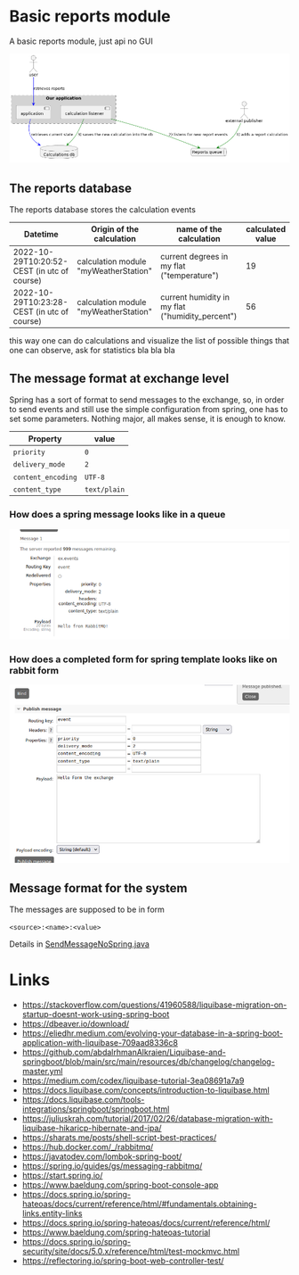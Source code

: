 # Basic reports module

A basic reports module, just api no GUI

![Basic deployment schema](docs/deployment.png)

## The reports database

The reports database stores the calculation events

| Datetime                                    | Origin of the calculation             | name of the calculation                          | calculated value |
|---------------------------------------------|---------------------------------------|--------------------------------------------------|------------------|
| 2022-10-29T10:20:52-CEST (in utc of course) | calculation module "myWeatherStation" | current degrees in my flat ("temperature")       | 19               |
| 2022-10-29T10:23:28-CEST (in utc of course) | calculation module "myWeatherStation" | current humidity in my flat ("humidity_percent") | 56               |

this way one can do calculations and visualize the list of possible things that one can observe, ask for statistics
bla bla bla

## The message format at exchange level
Spring has a sort of format to send messages to the exchange, so, in order to send events and still use
the simple configuration from spring, one has to set some parameters.
Nothing major, all makes sense, it is enough to know.

| Property           | value        |
|--------------------|--------------|
| `priority`         | `0`          |
| `delivery_mode`    | `2`          |
| `content_encoding` | `UTF-8`      |
| `content_type`     | `text/plain` |

### How does a spring message looks like in a queue
![How does a spring message looks like in a queue](docs/default_spring_message_on_rabbit.png)

### How does a completed form for spring template looks like on rabbit form
![How does a completed form for spring template looks like on rabbit form](docs/exchange_input_form.png)

## Message format for the system

The messages are supposed to be in form

`<source>:<name>:<value>`

Details in [SendMessageNoSpring.java](src/main/java/io/endeios/reports/SendMessageNoSpring.java)

# Links
- https://stackoverflow.com/questions/41960588/liquibase-migration-on-startup-doesnt-work-using-spring-boot
- https://dbeaver.io/download/
- https://eliedhr.medium.com/evolving-your-database-in-a-spring-boot-application-with-liquibase-709aad8336c8
- https://github.com/abdalrhmanAlkraien/Liquibase-and-springboot/blob/main/src/main/resources/db/changelog/changelog-master.yml
- https://medium.com/codex/liquibase-tutorial-3ea08691a7a9
- https://docs.liquibase.com/concepts/introduction-to-liquibase.html
- https://docs.liquibase.com/tools-integrations/springboot/springboot.html
- https://juliuskrah.com/tutorial/2017/02/26/database-migration-with-liquibase-hikaricp-hibernate-and-jpa/
- https://sharats.me/posts/shell-script-best-practices/
- https://hub.docker.com/_/rabbitmq/
- https://javatodev.com/lombok-spring-boot/
- https://spring.io/guides/gs/messaging-rabbitmq/
- https://start.spring.io/
- https://www.baeldung.com/spring-boot-console-app
- https://docs.spring.io/spring-hateoas/docs/current/reference/html/#fundamentals.obtaining-links.entity-links
- https://docs.spring.io/spring-hateoas/docs/current/reference/html/
- https://www.baeldung.com/spring-hateoas-tutorial
- https://docs.spring.io/spring-security/site/docs/5.0.x/reference/html/test-mockmvc.html
- https://reflectoring.io/spring-boot-web-controller-test/